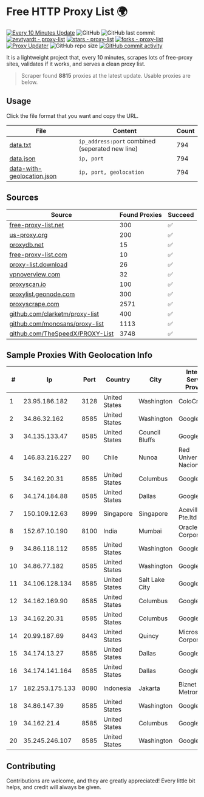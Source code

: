 
# Free HTTP Proxy List 🌍

[![Every 10 Minutes Update](https://github.com/mertguvencli/http-proxy-list/actions/workflows/main.yml/badge.svg?branch=main)](https://github.com/mertguvencli/http-proxy-list/actions/workflows/main.yml)
![GitHub](https://img.shields.io/github/license/mertguvencli/http-proxy-list)
![GitHub last commit](https://img.shields.io/github/last-commit/mertguvencli/http-proxy-list)
[![zevtyardt - proxy-list](https://img.shields.io/static/v1?label=zevtyardt&message=proxy-list&color=blue&logo=github)](https://github.com/zevtyardt/proxy-list "Go to GitHub repo")
[![stars - proxy-list](https://img.shields.io/github/stars/zevtyardt/proxy-list?style=social)](https://github.com/zevtyardt/proxy-list)
[![forks - proxy-list](https://img.shields.io/github/forks/zevtyardt/proxy-list?style=social)](https://github.com/zevtyardt/proxy-list)
[![Proxy Updater](https://github.com/zevtyardt/proxy-list/workflows/Proxy%20Updater/badge.svg)](https://github.com/zevtyardt/proxy-list/actions?query=workflow:"Proxy+Updater")
![GitHub repo size](https://img.shields.io/github/repo-size/zevtyardt/proxy-list)
[![GitHub commit activity](https://img.shields.io/github/commit-activity/m/zevtyardt/proxy-list?logo=commits)](https://github.com/zevtyardt/proxy-list/commits/main)

It is a lightweight project that, every 10 minutes, scrapes lots of free-proxy sites, validates if it works, and serves a clean proxy list.

> Scraper found **8815** proxies at the latest update. Usable proxies are below.

## Usage

Click the file format that you want and copy the URL.

|File|Content|Count|
|----|-------|-----|
|[data.txt](https://raw.githubusercontent.com/mertguvencli/http-proxy-list/main/proxy-list/data.txt)|`ip_address:port` combined (seperated new line)|794|
|[data.json](https://raw.githubusercontent.com/mertguvencli/http-proxy-list/main/proxy-list/data.json)|`ip, port`|794|
|[data-with-geolocation.json](https://raw.githubusercontent.com/mertguvencli/http-proxy-list/main/proxy-list/data-with-geolocation.json)|`ip, port, geolocation`|794|

## Sources

|Source|Found Proxies|Succeed|
|------|-------------|-------|
|[free-proxy-list.net](https://free-proxy-list.net)|300|✅|
|[us-proxy.org](https://www.us-proxy.org)|200|✅|
|[proxydb.net](http://proxydb.net)|15|✅|
|[free-proxy-list.com](https://free-proxy-list.com/?page=&port=&type%5B%5D=http&type%5B%5D=https&up_time=0&search=Search)|10|✅|
|[proxy-list.download](https://www.proxy-list.download/HTTP)|26|✅|
|[vpnoverview.com](https://vpnoverview.com/privacy/anonymous-browsing/free-proxy-servers)|32|✅|
|[proxyscan.io](https://www.proxyscan.io)|100|✅|
|[proxylist.geonode.com](https://proxylist.geonode.com/api/proxy-list?limit=300&page=1&sort_by=lastChecked&sort_type=desc&protocols=http,https)|300|✅|
|[proxyscrape.com](https://api.proxyscrape.com/v2/?request=displayproxies&protocol=http&timeout=10000&country=all&ssl=all&anonymity=all)|2571|✅|
|[github.com/clarketm/proxy-list](https://raw.githubusercontent.com/clarketm/proxy-list/master/proxy-list-raw.txt)|400|✅|
|[github.com/monosans/proxy-list](https://raw.githubusercontent.com/monosans/proxy-list/main/proxies/http.txt)|1113|✅|
|[github.com/TheSpeedX/PROXY-List](https://raw.githubusercontent.com/TheSpeedX/PROXY-List/master/http.txt)|3748|✅|


## Sample Proxies With Geolocation Info

|#|Ip|Port|Country|City|Internet Service Provider|
|-|--|----|-------|----|-------------------------|
|1|23.95.186.182|3128|United States|Washington|ColoCrossing|
|2|34.86.32.162|8585|United States|Washington|Google LLC|
|3|34.135.133.47|8585|United States|Council Bluffs|Google LLC|
|4|146.83.216.227|80|Chile|Nunoa|Red Universitaria Nacional|
|5|34.162.20.31|8585|United States|Columbus|Google LLC|
|6|34.174.184.88|8585|United States|Dallas|Google LLC|
|7|150.109.12.63|8999|Singapore|Singapore|Aceville Pte.ltd|
|8|152.67.10.190|8100|India|Mumbai|Oracle Corporation|
|9|34.86.118.112|8585|United States|Washington|Google LLC|
|10|34.86.77.182|8585|United States|Washington|Google LLC|
|11|34.106.128.134|8585|United States|Salt Lake City|Google LLC|
|12|34.162.169.90|8585|United States|Columbus|Google LLC|
|13|34.162.20.31|8585|United States|Columbus|Google LLC|
|14|20.99.187.69|8443|United States|Quincy|Microsoft Corporation|
|15|34.174.13.27|8585|United States|Dallas|Google LLC|
|16|34.174.141.164|8585|United States|Dallas|Google LLC|
|17|182.253.175.133|8080|Indonesia|Jakarta|Biznet Metronet|
|18|34.86.147.39|8585|United States|Washington|Google LLC|
|19|34.162.21.4|8585|United States|Columbus|Google LLC|
|20|35.245.246.107|8585|United States|Washington|Google LLC|



## Contributing

Contributions are welcome, and they are greatly appreciated! Every
little bit helps, and credit will always be given.

